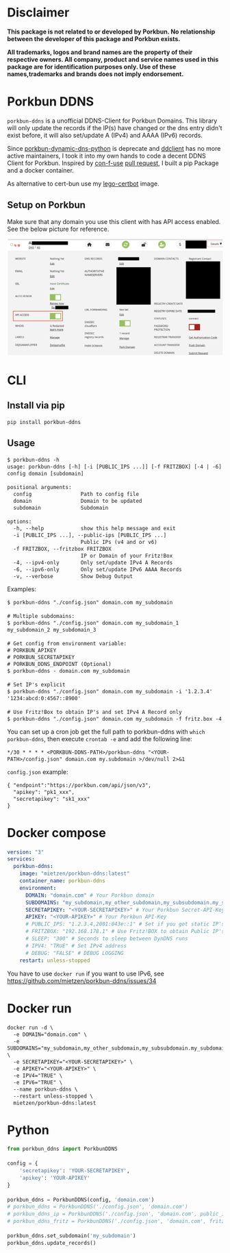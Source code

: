 # Disclaimer

**This package is not related to or developed by Porkbun. No relationship between the developer of this package and Porkbun exists.**

**All trademarks, logos and brand names are the property of their respective owners. All company, product and service names used in this package are for identification purposes only. Use of these names,trademarks and brands does not imply endorsement.**

# Porkbun DDNS

`porkbun-ddns` is a unofficial DDNS-Client for Porkbun Domains.
This library will only update the records if the IP(s) have changed or the dns entry didn't exist before, it will also set/update A (IPv4) and AAAA (IPv6) records.


Since [porkbun-dynamic-dns-python](https://github.com/porkbundomains/porkbun-dynamic-dns-python) is deprecate and [ddclient](https://github.com/ddclient/ddclient/issues/528) has no more active maintainers, I took it into my own hands to code a decent DDNS Client for Porkbun.
Inspired by [con-f-use](https://github.com/con-f-use) [pull request](https://github.com/porkbundomains/porkbun-dynamic-dns-python/pull/6), I built a pip Package and a docker container.

As alternative to cert-bun use my [lego-certbot](https://github.com/mietzen/lego-certbot) image.

## Setup on Porkbun

Make sure that any domain you use this client with has API access enabled. See the below picture for reference.

![API Access Enabled](API_Access_Enabled.png)

# CLI

## Install via pip

```shell
pip install porkbun-ddns
```

## Usage

```Shell
$ porkbun-ddns -h
usage: porkbun-ddns [-h] [-i [PUBLIC_IPS ...]] [-f FRITZBOX] [-4 | -6] config domain [subdomain]

positional arguments:
  config                Path to config file
  domain                Domain to be updated
  subdomain             Subdomain

options:
  -h, --help            show this help message and exit
  -i [PUBLIC_IPS ...], --public-ips [PUBLIC_IPS ...]
                        Public IPs (v4 and or v6)
  -f FRITZBOX, --fritzbox FRITZBOX
                        IP or Domain of your Fritz!Box
  -4, --ipv4-only       Only set/update IPv4 A Records
  -6, --ipv6-only       Only set/update IPv6 AAAA Records
  -v, --verbose         Show Debug Output
```

Examples:

```shell
$ porkbun-ddns "./config.json" domain.com my_subdomain

# Multiple subdomains:
$ porkbun-ddns "./config.json" domain.com my_subdomain_1 my_subdomain_2 my_subdomain_3

# Get config from environment variable:
# PORKBUN_APIKEY
# PORKBUN_SECRETAPIKEY
# PORKBUN_DDNS_ENDPOINT (Optional)
$ porkbun-ddns - domain.com my_subdomain

# Set IP's explicit
$ porkbun-ddns "./config.json" domain.com my_subdomain -i '1.2.3.4' '1234:abcd:0:4567::8900'

# Use Fritz!Box to obtain IP's and set IPv4 A Record only
$ porkbun-ddns "./config.json" domain.com my_subdomain -f fritz.box -4
```

You can set up a cron job get the full path to porkbun-ddns with `which porkbun-ddns`, then execute `crontab -e` and add the following line:

```
*/30 * * * * <PORKBUN-DDNS-PATH>/porkbun-ddns "<YOUR-PATH>/config.json" domain.com my.subdomain >/dev/null 2>&1
```

`config.json` example:

```
{ "endpoint":"https://porkbun.com/api/json/v3",
  "apikey": "pk1_xxx",
  "secretapikey": "sk1_xxx"
}
```

# Docker compose

```yaml
version: "3"
services:
  porkbun-ddns:
    image: "mietzen/porkbun-ddns:latest"
    container_name: porkbun-ddns
    environment:
      DOMAIN: "domain.com" # Your Porkbun domain
      SUBDOMAINS: "my_subdomain,my_other_subdomain,my_subsubdomain.my_subdomain" # Subdomains comma spreaded
      SECRETAPIKEY: "<YOUR-SECRETAPIKEY>" # Your Porkbun Secret-API-Key
      APIKEY: "<YOUR-APIKEY>" # Your Porkbun API-Key
      # PUBLIC_IPS: "1.2.3.4,2001:043e::1" # Set if you got static IP's
      # FRITZBOX: "192.168.178.1" # Use Fritz!BOX to obtain Public IP's
      # SLEEP: "300" # Seconds to sleep between DynDNS runs
      # IPV4: "TRUE" # Set IPv4 address
      # DEBUG: "FALSE" # DEBUG LOGGING
    restart: unless-stopped
```

You have to use `docker run` if you want to use IPv6, see https://github.com/mietzen/porkbun-ddns/issues/34

# Docker run

```shell
docker run -d \
  -e DOMAIN="domain.com" \
  -e SUBDOMAINS="my_subdomain,my_other_subdomain,my_subsubdomain.my_subdomain" \
  -e SECRETAPIKEY="<YOUR-SECRETAPIKEY>" \
  -e APIKEY="<YOUR-APIKEY>" \
  -e IPV4="TRUE" \
  -e IPV6="TRUE" \
  --name porkbun-ddns \
  --restart unless-stopped \
  mietzen/porkbun-ddns:latest
```

# Python

```python
from porkbun_ddns import PorkbunDDNS

config = {
    'secretapikey': 'YOUR-SECRETAPIKEY',
    'apikey': 'YOUR-APIKEY'
}

porkbun_ddns = PorkbunDDNS(config, 'domain.com')
# porkbun_ddns = PorkbunDDNS('./config.json', 'domain.com')
# porkbun_ddns_ip = PorkbunDDNS('./config.json', 'domain.com', public_ips=['1.2.3.4','1234:abcd:0:4567::8900'])
# porkbun_ddns_fritz = PorkbunDDNS('./config.json', 'domain.com', fritzbox='fritz.box', ipv6=False)

porkbun_ddns.set_subdomain('my_subdomain')
porkbun_ddns.update_records()
```
